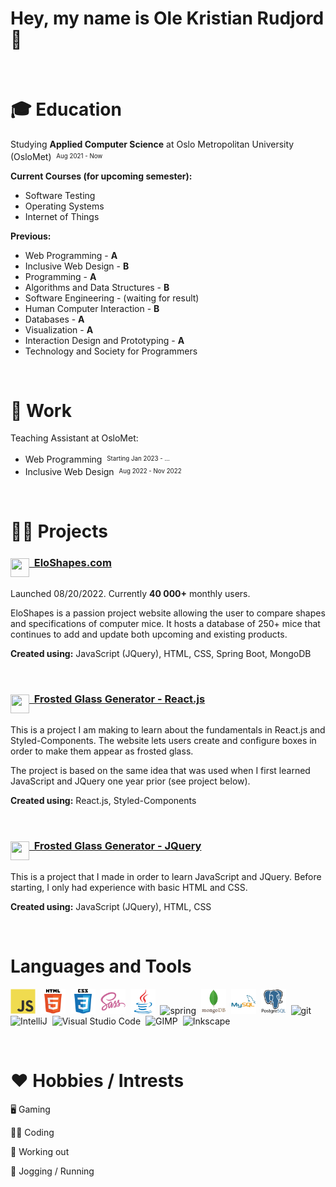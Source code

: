 <h1>Hey, my name is Ole Kristian Rudjord 👋</h1>

<br />

<div>
  <h1>🎓 Education</h1>
  <p>Studying <b>Applied Computer Science</b> at Oslo Metropolitan University (OsloMet)&nbsp&nbsp<sup><sub>Aug 2021 - Now</sub></sup></p>
  <p><b>Current Courses (for upcoming semester):</b></p>
  <ul>
    <li>Software Testing</li>
    <li>Operating Systems</li>
    <li>Internet of Things</li>
  </ul>
  <p><b>Previous:</b></p>
  <ul>
    <li>Web Programming - <b>A</b></li>
    <li>Inclusive Web Design - <b>B</b></li>
    <li>Programming - <b>A</b></li>
    <li>Algorithms and Data Structures - <b>B</b></li>
    <li>Software Engineering - (waiting for result)</li>
    <li>Human Computer Interaction - <b>B</b></li>
    <li>Databases - <b>A</b></li>
    <li>Visualization - <b>A</b></li>
    <li>Interaction Design and Prototyping - <b>A</b></li>
    <li>Technology and Society for Programmers</li>
  </ul>
</div>

<br />

<div>
  <h1>💼 Work</h1>
  <p>Teaching Assistant at OsloMet:</p>
  <ul>
    <li>Web Programming&nbsp&nbsp<sup><sub>Starting Jan 2023 - ...</sub></sup></li>
    <li>Inclusive Web Design&nbsp&nbsp<sup><sub>Aug 2022 - Nov 2022</sub></sup></li>
  </ul>
</div>  

<br />

<div>
  <h1>👨‍💻 Projects</h1>
  <h3><a href="https://www.eloshapes.com/"><sub><sub><sub><sub><sub><img src="https://www.eloshapes.com/EloShapes-Logo-Circle.svg" height="30px" width="30px"></sub></sub></sub></sub></sub>&nbsp&nbspEloShapes.com</a></h3>
  <p>Launched 08/20/2022. Currently <b>40 000+</b> monthly users.</p>
  
  <p>EloShapes is a passion project website allowing the user to compare shapes and specifications of computer mice. It hosts a database of 250+ mice that continues to add and update both upcoming and existing products.</p>

  <p><b>Created using:</b> JavaScript (JQuery), HTML, CSS, Spring Boot, MongoDB</p>
  
  <br />
  
  <h3><a href="https://github.com/ole-kristian-rudjord/Frosted-Glass-Generator--React"><sub><sub><sub><sub><sub><img src="https://www.google.com/url?sa=i&url=https%3A%2F%2Fno.m.wikipedia.org%2Fwiki%2FFil%3AReact-icon.svg&psig=AOvVaw32mY6ZsFC3H-6f3FszOHuw&ust=1670946146570000&source=images&cd=vfe&ved=0CBAQjRxqFwoTCIDjtc219PsCFQAAAAAdAAAAABAE" height="30px" width="30px"></sub></sub></sub></sub></sub>&nbsp&nbspFrosted Glass Generator - React.js</a></h3>
  <p>This is a project I am making to learn about the fundamentals in React.js and Styled-Components. The website lets users create and configure boxes in order to make them appear as frosted glass.</p>
  
  <p>The project is based on the same idea that was used when I first learned JavaScript and JQuery one year prior (see project below).</p>

  <p><b>Created using:</b> React.js, Styled-Components</p>
  
  <br />
  
  <h3><a href="https://github.com/ole-kristian-rudjord/Frosted-Glass-Generator--JQuery"><sub><sub><sub><sub><sub><img src="https://img.icons8.com/emoji/48/000000/blue-square-emoji.png" height="30px" width="30px"></sub></sub></sub></sub></sub>&nbsp&nbspFrosted Glass Generator - JQuery</a></h3>
  <p>This is a project that I made in order to learn JavaScript and JQuery. Before starting, I only had experience with basic HTML and CSS.</p>

  <p><b>Created using:</b> JavaScript (JQuery), HTML, CSS</p>
</div>

<br />

<div>
  <h1>Languages and Tools</h1>
  <p>
    <img src="https://raw.githubusercontent.com/devicons/devicon/master/icons/javascript/javascript-original.svg" alt="javascript" width="40" height="40"/>
    &nbsp<img src="https://raw.githubusercontent.com/devicons/devicon/master/icons/html5/html5-original-wordmark.svg" alt="html5" width="40" height="40"/>
    &nbsp<img src="https://raw.githubusercontent.com/devicons/devicon/master/icons/css3/css3-original-wordmark.svg" alt="css3" width="40" height="40"/>
    &nbsp<img src="https://raw.githubusercontent.com/devicons/devicon/master/icons/sass/sass-original.svg" alt="sass" width="40" height="40"/>
    &nbsp<img src="https://raw.githubusercontent.com/devicons/devicon/master/icons/java/java-original.svg" alt="java" width="40" height="40"/>
    &nbsp<img src="https://www.vectorlogo.zone/logos/springio/springio-icon.svg" alt="spring" width="40" height="40"/>
    &nbsp<img src="https://raw.githubusercontent.com/devicons/devicon/master/icons/mongodb/mongodb-original-wordmark.svg" alt="mongodb" width="40" height="40"/>
    &nbsp<img src="https://raw.githubusercontent.com/devicons/devicon/master/icons/mysql/mysql-original-wordmark.svg" alt="mysql" width="40" height="40"/>
    &nbsp<img src="https://raw.githubusercontent.com/devicons/devicon/master/icons/postgresql/postgresql-original-wordmark.svg" alt="postgresql" width="40" height="40"/>
    &nbsp<img src="https://www.vectorlogo.zone/logos/git-scm/git-scm-icon.svg" alt="git" width="40" height="40"/>
    &nbsp<img src="https://upload.wikimedia.org/wikipedia/commons/thumb/9/9c/IntelliJ_IDEA_Icon.svg/1200px-IntelliJ_IDEA_Icon.svg.png" alt="IntelliJ" width="40" height="40"/>
    &nbsp<img src="https://upload.wikimedia.org/wikipedia/commons/thumb/9/9a/Visual_Studio_Code_1.35_icon.svg/2048px-Visual_Studio_Code_1.35_icon.svg.png" alt="Visual Studio Code" width="40" height="40"/>
    &nbsp<img src="https://upload.wikimedia.org/wikipedia/commons/thumb/4/45/The_GIMP_icon_-_gnome.svg/1200px-The_GIMP_icon_-_gnome.svg.png" alt="GIMP" width="40" height="40"/>
    &nbsp<img src="https://upload.wikimedia.org/wikipedia/commons/thumb/0/0d/Inkscape_Logo.svg/1200px-Inkscape_Logo.svg.png" alt="Inkscape" width="40" height="40"/>
  </p>
</div>

<br />

<div>
  <h1>❤️ Hobbies / Intrests</h1>
  <p>🖥️ Gaming</p>
  <p>👨‍💻 Coding</p>
  <p>💪 Working out</p>
  <p>🏃 Jogging / Running</p>
</div>
